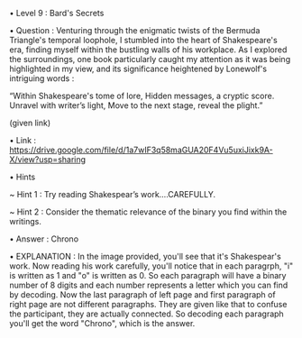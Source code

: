 • Level 9 : Bard's Secrets

• Question : Venturing through the enigmatic twists of the Bermuda Triangle's temporal loophole, I stumbled into the heart of Shakespeare's era, finding myself within the bustling walls of his workplace. As I explored the surroundings, one book particularly caught my attention as it was being highlighted in my view, and its significance heightened by Lonewolf's intriguing words :

“Within Shakespeare's tome of lore, Hidden messages, a cryptic score. Unravel with writer’s light, Move to the next stage, reveal the plight.”

(given link)

• Link : https://drive.google.com/file/d/1a7wIF3q58maGUA20F4Vu5uxiJixk9A-X/view?usp=sharing

• Hints

~ Hint 1 : Try reading Shakespear’s work….CAREFULLY.

~ Hint 2 : Consider the thematic relevance of the binary you find within the writings.

• Answer : Chrono

• EXPLANATION : In the image provided, you'll see that it's Shakespear's work. Now reading his work carefully, you'll notice that in each paragrph, "i" is written as 1 and "o" is written as 0. So each paragraph will have a binary number of 8 digits and each number represents a letter which you can find by decoding. Now the last paragraph of left page and first paragraph of right page are not different paragraphs. They are given like that to confuse the participant, they are actually connected. So decoding each paragraph you'll get the word "Chrono", which is the answer.
